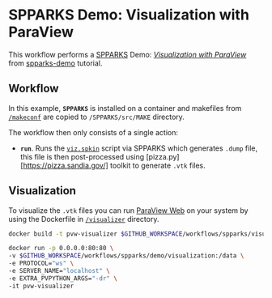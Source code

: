 # SPPARKS Demo: Visualization with ParaView

This workflow performs a [SPPARKS][spparks] Demo: [*Visualization with ParaView*][demo] from [spparks-demo][demo-repo] tutorial.

## Workflow

In this example, **`SPPARKS`** is installed on a container
and makefiles from [`/makeconf`](./makeconf) are copied
to `/SPPARKS/src/MAKE` directory.

The workflow then only consists of a single action:
  * **`run`**. Runs the [`viz.spkin`](./demo/visualization/viz.spkin) script via SPPARKS which generates
     `.dump` file, this file is then post-processed using
     [pizza.py][https://pizza.sandia.gov/] toolkit to generate `.vtk` files.

## Visualization

To visualize the `.vtk` files you can run [ParaView Web][paraview]
on your system by using the Dockerfile in [`/visualizer`](./visualizer) directory.

```bash
docker build -t pvw-visualizer $GITHUB_WORKSPACE/workflows/spparks/visualizer

docker run -p 0.0.0.0:80:80 \
-v $GITHUB_WORKSPACE/workflows/spparks/demo/visualization:/data \
-e PROTOCOL="ws" \
-e SERVER_NAME="localhost" \
-e EXTRA_PVPYTHON_ARGS="-dr" \
-it pvw-visualizer
```


[spparks]: https://spparks.sandia.gov/
[demo]: https://github.com/bdecost/spparks-demo/blob/master/spparks-demo.org#5-demo-visualization-with-paraview
[demo-repo]: https://github.com/bdecost/spparks-demo
[paraview]: http://kitware.github.io/paraviewweb/
